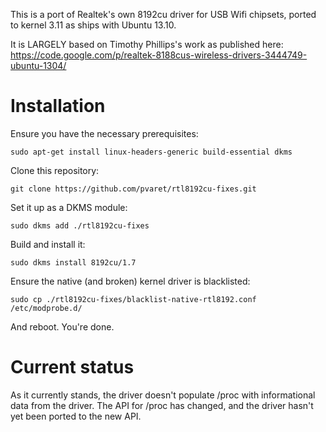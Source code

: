 This is a port of Realtek's own 8192cu driver for USB Wifi chipsets, ported to kernel 3.11 as ships with Ubuntu 13.10.

It is LARGELY based on Timothy Phillips's work as published here: https://code.google.com/p/realtek-8188cus-wireless-drivers-3444749-ubuntu-1304/

Installation
============

Ensure you have the necessary prerequisites:

    sudo apt-get install linux-headers-generic build-essential dkms

Clone this repository:

    git clone https://github.com/pvaret/rtl8192cu-fixes.git

Set it up as a DKMS module:

    sudo dkms add ./rtl8192cu-fixes

Build and install it:

    sudo dkms install 8192cu/1.7

Ensure the native (and broken) kernel driver is blacklisted:

    sudo cp ./rtl8192cu-fixes/blacklist-native-rtl8192.conf /etc/modprobe.d/

And reboot. You're done.

Current status
==============

As it currently stands, the driver doesn't populate /proc with informational data from the driver. The API for /proc has changed, and the driver hasn't yet been ported to the new API.
